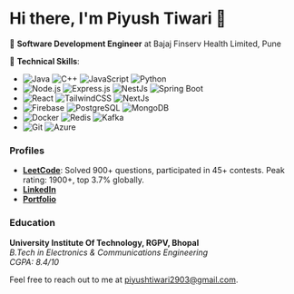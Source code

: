 # Hi there, I'm Piyush Tiwari 👋

🚀 **Software Development Engineer** at Bajaj Finserv Health Limited, Pune

🔧 **Technical Skills**:
- ![Java](https://img.shields.io/badge/-Java-007396?logo=java&logoColor=white&style=flat) ![C++](https://img.shields.io/badge/-C++-00599C?logo=cplusplus&logoColor=white&style=flat) ![JavaScript](https://img.shields.io/badge/-JavaScript-F7DF1E?logo=javascript&logoColor=black&style=flat) ![Python](https://img.shields.io/badge/-Python-3776AB?logo=python&logoColor=white&style=flat)
- ![Node.js](https://img.shields.io/badge/-Node.js-339933?logo=node.js&logoColor=white&style=flat) ![Express.js](https://img.shields.io/badge/-Express.js-000000?logo=express&logoColor=white&style=flat) ![NestJs](https://img.shields.io/badge/-NestJs-E0234E?logo=nestjs&logoColor=white&style=flat) ![Spring Boot](https://img.shields.io/badge/-Spring%20Boot-6DB33F?logo=spring-boot&logoColor=white&style=flat)
- ![React](https://img.shields.io/badge/-React-61DAFB?logo=react&logoColor=black&style=flat) ![TailwindCSS](https://img.shields.io/badge/-TailwindCSS-38B2AC?logo=tailwind-css&logoColor=white&style=flat) ![NextJs](https://img.shields.io/badge/-Next.js-000000?logo=next.js&logoColor=white&style=flat)
- ![Firebase](https://img.shields.io/badge/-Firebase-FFCA28?logo=firebase&logoColor=black&style=flat) ![PostgreSQL](https://img.shields.io/badge/-PostgreSQL-336791?logo=postgresql&logoColor=white&style=flat) ![MongoDB](https://img.shields.io/badge/-MongoDB-47A248?logo=mongodb&logoColor=white&style=flat)
- ![Docker](https://img.shields.io/badge/-Docker-2496ED?logo=docker&logoColor=white&style=flat) ![Redis](https://img.shields.io/badge/-Redis-DC382D?logo=redis&logoColor=white&style=flat) ![Kafka](https://img.shields.io/badge/-Kafka-231F20?logo=apache-kafka&logoColor=white&style=flat)
- ![Git](https://img.shields.io/badge/-Git-F05032?logo=git&logoColor=white&style=flat) ![Azure](https://img.shields.io/badge/-Azure-0078D4?logo=microsoft-azure&logoColor=white&style=flat)


### Profiles
- **[LeetCode](https://www.leetcode.com/piyush077)**: Solved 900+ questions, participated in 45+ contests. Peak rating: 1900+, top 3.7% globally.
- **[LinkedIn](https://www.linkedin.com/in/piyusht29)**
- **[Portfolio](https://portfolio-piyush-nu.vercel.app/)**

### Education
**University Institute Of Technology, RGPV, Bhopal**  
_B.Tech in Electronics & Communications Engineering_  
_CGPA: 8.4/10_

Feel free to reach out to me at [piyushtiwari2903@gmail.com](mailto:piyushtiwari2903@gmail.com).
